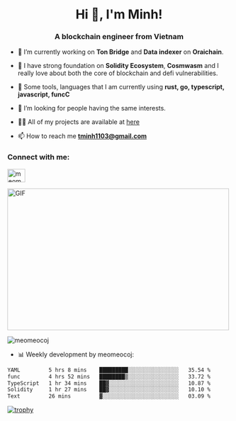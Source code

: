 <h1 align="center">Hi 👋, I'm Minh!</h1>
<h3 align="center">A blockchain engineer from Vietnam</h3>

- 🌱 I’m currently working on **Ton Bridge** and **Data indexer** on **Oraichain**.

- 📖 I have strong foundation on **Solidity Ecosystem**, **Cosmwasm** and I really love about both the core of blockchain and defi vulnerabilities.

- 💬 Some tools, languages that I am currently using **rust, go, typescript, javascript, funcC**

- 🤝 I’m looking for people having the same interests.

- 👨‍💻 All of my projects are available at [here](https://github.com/meomeocoj?tab=repositories)

- 📫 How to reach me **tminh1103@gmail.com**


<h3 align="left">Connect with me:</h3>
<p align="left">
<a href="https://www.linkedin.com/in/meomeocoj/" target="blank"><img align="center" src="https://raw.githubusercontent.com/rahuldkjain/github-profile-readme-generator/master/src/images/icons/Social/linked-in-alt.svg" alt="meomeocoj" height="30" width="40" /></a>
</p>
<img align="center" alt="GIF" src="https://media.giphy.com/media/v1.Y2lkPTc5MGI3NjExaGx2OTI2N240MnFxdWYxZmY5NHJwaDI4MmQ0MTl6bHY5cmsxNm90OSZlcD12MV9pbnRlcm5hbF9naWZfYnlfaWQmY3Q9Zw/lQJNunHwZ32RGilGRO/giphy.gif" width="500" height="320" />

<p><img align="center" src="https://github-readme-stats.vercel.app/api/top-langs?username=meomeocoj&show_icons=true&locale=en&layout=compact" alt="meomeocoj" /></p>

- 📊 Weekly development by meomeocoj:
<!--START_SECTION:waka-->

```txt
YAML         5 hrs 8 mins    █████████░░░░░░░░░░░░░░░░   35.54 %
func         4 hrs 52 mins   ████████▒░░░░░░░░░░░░░░░░   33.72 %
TypeScript   1 hr 34 mins    ██▓░░░░░░░░░░░░░░░░░░░░░░   10.87 %
Solidity     1 hr 27 mins    ██▓░░░░░░░░░░░░░░░░░░░░░░   10.10 %
Text         26 mins         ▓░░░░░░░░░░░░░░░░░░░░░░░░   03.09 %
```

<!--END_SECTION:waka-->


[![trophy](https://github-profile-trophy.vercel.app/?username=meomeocoj&theme=onedark)]()
